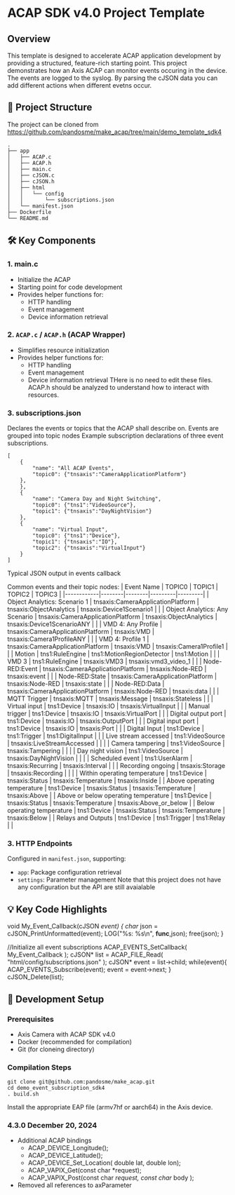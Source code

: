 # ACAP SDK v4.0 Project Template

## Overview

This template is designed to accelerate ACAP application development by providing a structured, 
feature-rich starting point.  This project demonstrates how an Axis ACAP can monitor events occuring in the device.
The events are logged to the syslog.  By parsing the cJSON data you can add different actions when different evetns occur.


## 📂 Project Structure
The project can be cloned from https://github.com/pandosme/make_acap/tree/main/demo_template_sdk4
```
.
├── app
│   ├── ACAP.c
│   ├── ACAP.h
│   ├── main.c
│   ├── cJSON.c
│   ├── cJSON.h
│   ├── html
│   │   └── config
│   │       └── subscriptions.json
│   └── manifest.json
├── Dockerfile
└── README.md
```

## 🛠 Key Components

### 1. main.c
- Initialize the ACAP
- Starting point for code development
- Provides helper functions for:
  - HTTP handling
  - Event management
  - Device information retrieval

### 2. `ACAP.c` / `ACAP.h` (ACAP Wrapper)
- Simplifies resource initialization
- Provides helper functions for:
  - HTTP handling
  - Event management
  - Device information retrieval
THere is no need to edit these files.  ACAP.h should be analyzed to understand how to interact with resources.

### 3. subscriptions.json
Declares the events or topics that the ACAP shall describe on.  Events are grouped into topic nodes
Example subscription declarations of three event subscriptions.

```
[
	{
		"name": "All ACAP Events",
		"topic0": {"tnsaxis":"CameraApplicationPlatform"}
	},
	},
	{
		"name": "Camera Day and Night Switching",
		"topic0": {"tns1":"VideoSource"},
		"topic1": {"tnsaxis":"DayNightVision"}
	},
	{
		"name": "Virtual Input",
		"topic0": {"tns1":"Device"},
		"topic1": {"tnsaxis":"IO"},
		"topic2": {"tnsaxis":"VirtualInput"}
	}
]
```
Typical JSON output in events callback



Common events and their topic nodes:
| Event Name | TOPIC0 | TOPIC1 | TOPIC2 | TOPIC3 |
|------------|--------|--------|---------|---------|
| Object Analytics: Scenario 1 | tnsaxis:CameraApplicationPlatform | tnsaxis:ObjectAnalytics | tnsaxis:Device1Scenario1 | |
| Object Analytics: Any Scenario | tnsaxis:CameraApplicationPlatform | tnsaxis:ObjectAnalytics | tnsaxis:Device1ScenarioANY | |
| VMD 4: Any Profile | tnsaxis:CameraApplicationPlatform | tnsaxis:VMD | tnsaxis:Camera1ProfileANY | |
| VMD 4: Profile 1 | tnsaxis:CameraApplicationPlatform | tnsaxis:VMD | tnsaxis:Camera1Profile1 | |
| Motion | tns1:RuleEngine | tns1:MotionRegionDetector | tns1:Motion | |
| VMD 3 | tns1:RuleEngine | tnsaxis:VMD3 | tnsaxis:vmd3_video_1 | |
| Node-RED:Event | tnsaxis:CameraApplicationPlatform | tnsaxis:Node-RED | tnsaxis:event | |
| Node-RED:State | tnsaxis:CameraApplicationPlatform | tnsaxis:Node-RED | tnsaxis:state | |
| Node-RED:Data | tnsaxis:CameraApplicationPlatform | tnsaxis:Node-RED | tnsaxis:data | |
| MQTT Trigger | tnsaxis:MQTT | tnsaxis:Message | tnsaxis:Stateless | |
| Virtual input | tns1:Device | tnsaxis:IO | tnsaxis:VirtualInput | |
| Manual trigger | tns1:Device | tnsaxis:IO | tnsaxis:VirtualPort | |
| Digital output port | tns1:Device | tnsaxis:IO | tnsaxis:OutputPort | |
| Digital input port | tns1:Device | tnsaxis:IO | tnsaxis:Port | |
| Digital Input | tns1:Device | tns1:Trigger | tns1:DigitalInput | |
| Live stream accessed | tns1:VideoSource | tnsaxis:LiveStreamAccessed | | |
| Camera tampering | tns1:VideoSource | tnsaxis:Tampering | | |
| Day night vision | tns1:VideoSource | tnsaxis:DayNightVision | | |
| Scheduled event | tns1:UserAlarm | tnsaxis:Recurring | tnsaxis:Interval | |
| Recording ongoing | tnsaxis:Storage | tnsaxis:Recording | | |
| Within operating temperature | tns1:Device | tnsaxis:Status | tnsaxis:Temperature | tnsaxis:Inside |
| Above operating temperature | tns1:Device | tnsaxis:Status | tnsaxis:Temperature | tnsaxis:Above |
| Above or below operating temperature | tns1:Device | tnsaxis:Status | tnsaxis:Temperature | tnsaxis:Above_or_below |
| Below operating temperature | tns1:Device | tnsaxis:Status | tnsaxis:Temperature | tnsaxis:Below |
| Relays and Outputs | tns1:Device | tns1:Trigger | tns1:Relay | |


### 3. HTTP Endpoints
Configured in `manifest.json`, supporting:
- `app`: Package configuration retrieval
- `settings`: Parameter management
Note that this project does not have any configuration but the API are still avaialable

## 💡 Key Code Highlights

void My_Event_Callback(cJSON *event) {
	char* json = cJSON_PrintUnformatted(event);
	LOG("%s: %s\n", __func__,json);
	free(json);
}

//Initialize all event subscriptions
ACAP_EVENTS_SetCallback( My_Event_Callback );
cJSON* list = ACAP_FILE_Read( "html/config/subscriptions.json" );
cJSON* event = list->child;
while(event){
	ACAP_EVENTS_Subscribe(event);
	event = event->next;
}
cJSON_Delete(list);

## 🔧 Development Setup

### Prerequisites
- Axis Camera with ACAP SDK v4.0
- Docker (recommended for compilation)
- Git (for cloneing directory)

### Compilation Steps
```
git clone git@github.com:pandosme/make_acap.git
cd demo_event_subscription_sdk4
. build.sh
```
Install the appropriate EAP file (armv7hf or aarch64) in the Axis device.

### 4.3.0	December 20, 2024
- Additional ACAP bindings
	* ACAP_DEVICE_Longitude();
	* ACAP_DEVICE_Latitude();
	* ACAP_DEVICE_Set_Location( double lat, double lon);
	* ACAP_VAPIX_Get(const char *request);
	* ACAP_VAPIX_Post(const char *request, const char* body );
- Removed all references to axParameter





